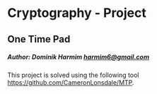 # Cryptography - Project
## One Time Pad

##### Author: Dominik Harmim <harmim6@gmail.com>

This project is solved using the following tool
https://github.com/CameronLonsdale/MTP.
